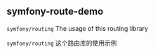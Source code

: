## symfony-route-demo

`symfony/routing` The usage of this routing library

`symfony/routing` 这个路由库的使用示例 
